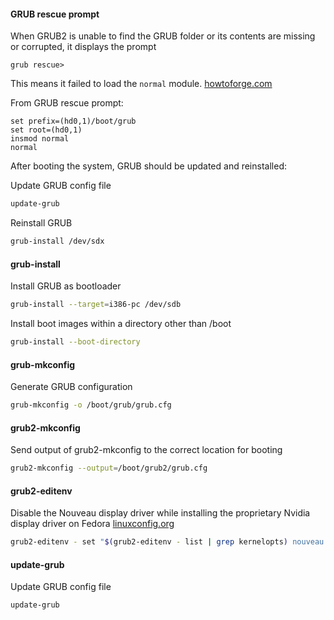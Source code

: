 #### GRUB rescue prompt
When GRUB2 is unable to find the GRUB folder or its contents are missing or corrupted, it displays the prompt 
```
grub rescue>
``` 
This means it failed to load the `normal` module. [howtoforge.com](https://www.howtoforge.com/tutorial/repair-linux-boot-with-grub-rescue/ "Repair Linux boot failures in GRUB 2 rescue mode")

From GRUB rescue prompt:
```grub
set prefix=(hd0,1)/boot/grub
set root=(hd0,1)
insmod normal
normal
```
After booting the system, GRUB should be updated and reinstalled:

Update GRUB config file
```sh
update-grub
```
Reinstall GRUB
```sh
grub-install /dev/sdx
```

#### grub-install
Install GRUB as bootloader
```sh
grub-install --target=i386-pc /dev/sdb
```
Install boot images within a directory other than /boot
```sh
grub-install --boot-directory
```
#### grub-mkconfig
Generate GRUB configuration
```sh
grub-mkconfig -o /boot/grub/grub.cfg
```
#### grub2-mkconfig
Send output of grub2-mkconfig to the correct location for booting
```sh
grub2-mkconfig --output=/boot/grub2/grub.cfg
```
#### grub2-editenv
Disable the Nouveau display driver while installing the proprietary Nvidia display driver on Fedora [linuxconfig.org](https://linuxconfig.org/how-to-install-the-nvidia-drivers-on-fedora-31 "How to install the NVIDIA drivers on Fedora 31")
```sh
grub2-editenv - set "$(grub2-editenv - list | grep kernelopts) nouveau.modeset=0"
```
#### update-grub
Update GRUB config file
```sh
update-grub
```
